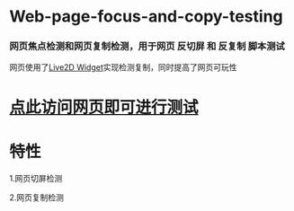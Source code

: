 # Web-page-focus-and-copy-testing
### 网页焦点检测和网页复制检测，用于网页 反切屏 和 反复制 脚本测试
网页使用了[Live2D Widget](https://github.com/stevenjoezhang/live2d-widget)实现检测复制，同时提高了网页可玩性

# [点此访问网页即可进行测试](https://dogliu666.github.io/Web-Page-Focus-and-Copy-Testing/)

# 特性
1.网页切屏检测

2.网页复制检测
